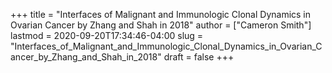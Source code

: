 +++
title = "Interfaces of Malignant and Immunologic Clonal Dynamics in Ovarian Cancer by Zhang and Shah in 2018"
author = ["Cameron Smith"]
lastmod = 2020-09-20T17:34:46-04:00
slug = "Interfaces_of_Malignant_and_Immunologic_Clonal_Dynamics_in_Ovarian_Cancer_by_Zhang_and_Shah_in_2018"
draft = false
+++
